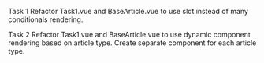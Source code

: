 Task 1
Refactor Task1.vue and BaseArticle.vue to use slot instead of many conditionals rendering.

Task 2
Refactor Task1.vue and BaseArticle.vue to use dynamic component rendering based on article type. Create separate component for each article type.
